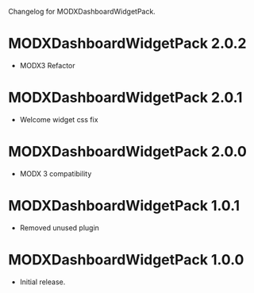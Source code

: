 Changelog for MODXDashboardWidgetPack.

MODXDashboardWidgetPack 2.0.2
==============
- MODX3 Refactor

MODXDashboardWidgetPack 2.0.1
==============
- Welcome widget css fix

MODXDashboardWidgetPack 2.0.0
==============
- MODX 3 compatibility

MODXDashboardWidgetPack 1.0.1
==============
- Removed unused plugin

MODXDashboardWidgetPack 1.0.0
==============
- Initial release.